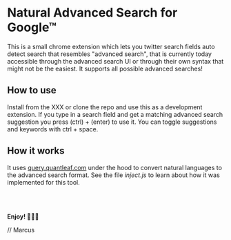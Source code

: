 # Natural Advanced Search for Google™
This is a small chrome extension which lets you twitter search fields auto detect search that resembles "advanced search", that is currently today accessible through the advanced search UI or through their own syntax that might not be the easiest. It supports all possible advanced searches!

## How to use
Install from the XXX or clone the repo and use this as a development extension.
If you type in a search field and get a matching advanced search suggestion you press (ctrl) + (enter) to use it.
You can toggle suggestions and keywords with ctrl + space.


## How it works
It uses [query.quantleaf.com](https://query.quantleaf.com) under the hood to convert natural languages to the advanced search format. See the file *inject.js* to learn about how it was implemented for this tool. 

 
<br/>
<br/>

**Enjoy! 🏄🏼‍♀️**

// Marcus